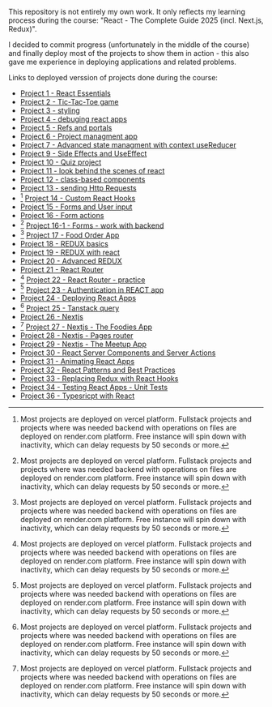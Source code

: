 This repository is not entirely my own work. It only reflects my learning process during the course: "React - The Complete Guide 2025 (incl. Next.js, Redux)".

I decided to commit progress (unfortunately in the middle of the course) and finally deploy most of the projects to show them in action - this also gave me experience in deploying applications and related problems.

Links to deployed verssion of projects done during the course:

- [Project 1 - React Essentials](https://react-course-project-1-gray.vercel.app/)
- [Project 2 - Tic-Tac-Toe game](https://react-course-project-2-plum.vercel.app/)
- [Project 3 - styling](https://react-course-chi-five.vercel.app/)
- [Project 4 - debuging react apps](https://react-course-project-4.vercel.app/)
- [Project 5 - Refs and portals](https://react-course-project-5.vercel.app/)
- [Project 6 - Project managment app](https://react-course-project-6.vercel.app/)
- [Project 7 - Advanced state managment with context useReducer](https://react-course-project-7.vercel.app/)
- [Project 9 - Side Effects and UseEffect](https://react-course-project-9.vercel.app/)
- [Project 10 - Quiz project](https://react-course-olive.vercel.app/)
- [Project 11 - look behind the scenes of react](https://react-course-project-11.vercel.app/)
- [Project 12 - class-based components](https://react-course-project-12.vercel.app/)
- [Project 13 - sending Http Requests](https://react-coure-project-13-frontend-6la7gtks7.vercel.app/)
- [^1] [Project 14 - Custom React Hooks](https://react-course-project-14-frontend.vercel.app/)
- [Project 15 - Forms and User input](https://react-course-project-15.vercel.app/)
- [Project 16 - Form actions](https://react-course-project-16.vercel.app/)
- [^1] [Project 16-1 - Forms - work with backend](https://react-course-project-16-1-frontend.vercel.app/)
- [^1] [Project 17 - Food Order App](https://react-course-project-17.vercel.app/)
- [Project 18 - REDUX basics]()
- [Project 19 - REDUX with react](https://react-course-project-19.vercel.app/)
- [Project 20 - Advanced REDUX](https://react-course-project-20.vercel.app/)
- [Project 21 - React Router](https://react-course-project-21.vercel.app/)
- [^1] [Project 22 - React Router - practice](https://react-course-project-22-frontend.vercel.app/)
- [^1] [Project 23 - Authentication in REACT app](https://react-course-project-23-frontend.vercel.app/)
- [Project 24 - Deploying React Apps]()
- [^1] [Project 25 - Tanstack query](https://react-course-project-25-frontend.vercel.app/)
- [Project 26 - Nextjs](https://react-course-project-26.vercel.app/)
- [^1] [Project 27 - Nextjs - The Foodies App](https://react-course-project-27.onrender.com)
- [Project 28 - Nextjs - Pages router](https://react-course-project-28.vercel.app/)
- [Project 29 - Nextjs - The Meetup App](https://react-course-project-29.vercel.app/)
- [Project 30 - React Server Components and Server Actions](https://react-course-project-30.vercel.app/)
- [Project 31 - Animating React Apps](https://react-course-project-31.vercel.app/)
- [Project 32 - React Patterns and Best Practices](https://react-course-project-32.vercel.app/)
- [Project 33 - Replacing Redux with React Hooks](https://react-course-project-33.vercel.app/)
- [Project 34 - Testing React Apps - Unit Tests](https://react-course-project-34.vercel.app/)
- [Project 36 - Typesricpt with React](https://reacto-course-project-36.vercel.app/)

[^1]:
    Most projects are deployed on vercel platform.
    Fullstack projects and projects where was needed backend with operations on files are deployed on render.com platform. Free instance will spin down with inactivity, which can delay requests by 50 seconds or more.
